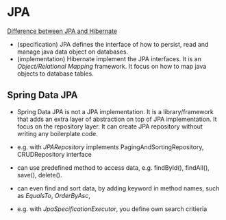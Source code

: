 # JPA

[Difference between JPA and Hibernate](https://www.javaguides.net/2018/12/what-is-difference-between-jpa-and-hibernate.html)

- (specification) JPA defines the interface of how to persist, read and manage java data object on databases.
- (implementation) Hibernate implement the JPA interfaces. It is an *Object/Relational Mapping* framework. It focus on how to map java objects to database tables.

## Spring Data JPA

- Spring Data JPA is not a JPA implementation. It is a library/framework that adds an extra layer of abstraction on top of JPA implementation. It focus on the repository layer. It can create JPA repository without writing any boilerplate code.
- e.g. with *JPARepository* implements PagingAndSortingRepository, CRUDRepository interface
- can use predefined method to access data, e.g. findById(), findAll(), save(), delete().
- can even find and sort data, by adding keyword in method names, such as *EqualsTo*, *OrderByAsc*,
   
- e.g. with *JpaSpecificationExecutor*, you define own search critieria

